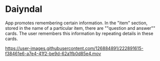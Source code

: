 # Daiyndal
App promotes remembering certain information. In the "item" section, stored in the name of a particular item, there are ""question and answer"" cards. The user remembers this information by repeating details in these cards.


https://user-images.githubusercontent.com/126884891/222891615-f38461e6-a7e4-41f2-be9d-62a1fb0d85e4.mov

